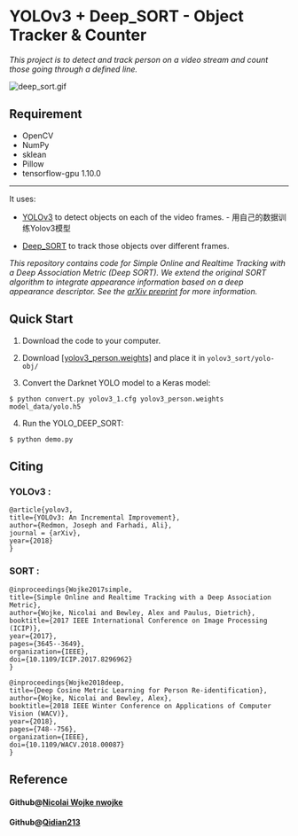 # YOLOv3 + Deep_SORT - Object Tracker & Counter

*This project is to detect and track person on a video stream and count those going through a defined line.*

![deep_sort.gif](https://github.com/yehengchen/ObjectDetection/blob/master/OneStage/yolo/yolo_img/sort_1.gif)

## Requirement

* OpenCV
* NumPy
* sklean
* Pillow
* tensorflow-gpu 1.10.0 
***

It uses:

* [YOLOv3](https://github.com/yehengchen/ObjectDetection/tree/master/OneStage/yolo/yolov3) to detect objects on each of the video frames. - 用自己的数据训练Yolov3模型

* [Deep_SORT](https://github.com/nwojke/deep_sort) to track those objects over different frames.

*This repository contains code for Simple Online and Realtime Tracking with a Deep Association Metric (Deep SORT). We extend the original SORT algorithm to integrate appearance information based on a deep appearance descriptor. See the [arXiv preprint](https://arxiv.org/abs/1703.07402) for more information.*


## Quick Start

1. Download the code to your computer.
     
2. Download [[yolov3_person.weights]](https://yun.baidu.com/disk/home?errno=0&errmsg=Auth%20Login%20Sucess&&bduss=&ssnerror=0&traceid=#/all?vmode=list&path=%2FGithub%2Fyolov3) and place it in `yolov3_sort/yolo-obj/`

3. Convert the Darknet YOLO model to a Keras model:
```
$ python convert.py yolov3_1.cfg yolov3_person.weights model_data/yolo.h5
``` 

4. Run the YOLO_DEEP_SORT:

```
$ python demo.py
```

## Citing

### YOLOv3 :

    @article{yolov3,
    title={YOLOv3: An Incremental Improvement},
    author={Redmon, Joseph and Farhadi, Ali},
    journal = {arXiv},
    year={2018}
    }

### SORT :

    @inproceedings{Wojke2017simple,
    title={Simple Online and Realtime Tracking with a Deep Association Metric},
    author={Wojke, Nicolai and Bewley, Alex and Paulus, Dietrich},
    booktitle={2017 IEEE International Conference on Image Processing (ICIP)},
    year={2017},
    pages={3645--3649},
    organization={IEEE},
    doi={10.1109/ICIP.2017.8296962}
    }

    @inproceedings{Wojke2018deep,
    title={Deep Cosine Metric Learning for Person Re-identification},
    author={Wojke, Nicolai and Bewley, Alex},
    booktitle={2018 IEEE Winter Conference on Applications of Computer Vision (WACV)},
    year={2018},
    pages={748--756},
    organization={IEEE},
    doi={10.1109/WACV.2018.00087}
    }
    
## Reference
#### Github@[Nicolai Wojke nwojke](https://github.com/nwojke/deep_sort)
#### Github@[Qidian213 ](https://github.com/yehengchen/ObjectDetection/tree/master/OneStage/yolo/deep_sort_yolov3)



